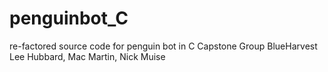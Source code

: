 # penguinbot_C
re-factored source code for penguin bot in C
Capstone Group BlueHarvest
Lee Hubbard, Mac Martin, Nick Muise
